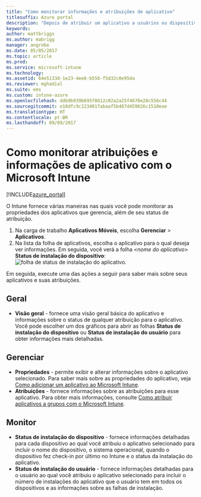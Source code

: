 ```yaml
---
title: "Como monitorar informações e atribuições de aplicativo"
titlesuffix: Azure portal
description: "Depois de atribuir um aplicativo a usuários ou dispositivos, use essas informações para ajudar a monitorar seu status."
keywords: 
author: mattbriggs
ms.author: mabrigg
manager: angrobe
ms.date: 05/05/2017
ms.topic: article
ms.prod: 
ms.service: microsoft-intune
ms.technology: 
ms.assetid: 64e5133d-1e23-4ee6-b556-f5d32c0e95da
ms.reviewer: mghadial
ms.suite: ems
ms.custom: intune-azure
ms.openlocfilehash: ddb9b939b695f8612c02a2a25f4670e28c556c44
ms.sourcegitcommit: e10dfc9c123401fabaaf5b487d459826c1510eae
ms.translationtype: HT
ms.contentlocale: pt-BR
ms.lasthandoff: 09/09/2017
---
```

# <a name="how-to-monitor-app-information-and-assignments-with-microsoft-intune"></a>Como monitorar atribuições e informações de aplicativo com o Microsoft Intune

[!INCLUDE[azure_portal](./includes/azure_portal.md)]

O Intune fornece várias maneiras nas quais você pode monitorar as propriedades dos aplicativos que gerencia, além de seu status de atribuição.

1. Na carga de trabalho **Aplicativos Móveis**, escolha **Gerenciar** > **Aplicativos**.
2. Na lista da folha de aplicativos, escolha o aplicativo para o qual deseja ver informações. Em seguida, você verá a folha <*nome do aplicativo*> **Status de instalação do dispositivo**: ![folha de status de instalação do aplicativo.](./media/monitor-apps.png)

Em seguida, execute uma das ações a seguir para saber mais sobre seus aplicativos e suas atribuições.

## <a name="general"></a>Geral

- **Visão geral** - fornece uma visão geral básica do aplicativo e informações sobre o status de qualquer atribuição para o aplicativo. Você pode escolher um dos gráficos para abrir as folhas **Status de instalação do dispositivo** ou **Status de instalação do usuário** para obter informações mais detalhadas.

## <a name="manage"></a>Gerenciar

- **Propriedades** - permite exibir e alterar informações sobre o aplicativo selecionado. Para saber mais sobre as propriedades do aplicativo, veja [Como adicionar um aplicativo ao Microsoft Intune](apps-add.md).
- **Atribuições** - fornece informações sobre as atribuições para esse aplicativo. Para obter mais informações, consulte [Como atribuir aplicativos a grupos com o Microsoft Intune](apps-deploy.md).

## <a name="monitor"></a>Monitor

- **Status de instalação do dispositivo** - fornece informações detalhadas para cada dispositivo ao qual você atribuiu o aplicativo selecionado para incluir o nome do dispositivo, o sistema operacional, quando o dispositivo fez check-in por último no Intune e o status da instalação do aplicativo.
- **Status de instalação do usuário** - fornece informações detalhadas para o usuário ao qual você atribuiu o aplicativo selecionado para incluir o número de instalações do aplicativo que o usuário tem em todos os dispositivos e as informações sobre as falhas de instalação.